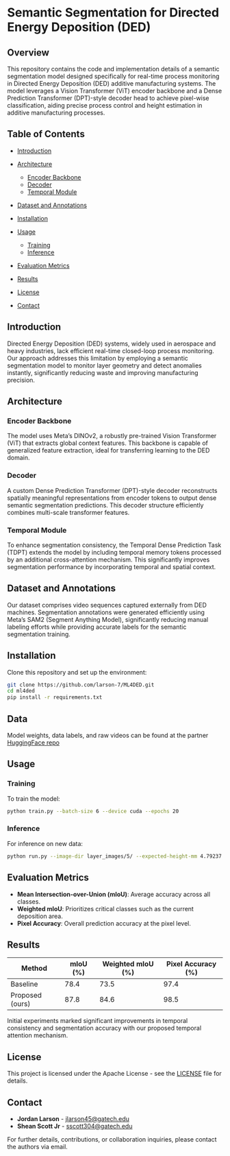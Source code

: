 # Semantic Segmentation for Directed Energy Deposition (DED)

## Overview

This repository contains the code and implementation details of a semantic segmentation model designed specifically for real-time process monitoring in Directed Energy Deposition (DED) additive manufacturing systems. The model leverages a Vision Transformer (ViT) encoder backbone and a Dense Prediction Transformer (DPT)-style decoder head to achieve pixel-wise classification, aiding precise process control and height estimation in additive manufacturing processes.

## Table of Contents

* [Introduction](#introduction)
* [Architecture](#architecture)

  * [Encoder Backbone](#encoder-backbone)
  * [Decoder](#decoder)
  * [Temporal Module](#temporal-module)
* [Dataset and Annotations](#dataset-and-annotations)
* [Installation](#installation)
* [Usage](#usage)

  * [Training](#training)
  * [Inference](#inference)
* [Evaluation Metrics](#evaluation-metrics)
* [Results](#results)
* [License](#license)
* [Contact](#contact)

## Introduction

Directed Energy Deposition (DED) systems, widely used in aerospace and heavy industries, lack efficient real-time closed-loop process monitoring. Our approach addresses this limitation by employing a semantic segmentation model to monitor layer geometry and detect anomalies instantly, significantly reducing waste and improving manufacturing precision.

## Architecture

### Encoder Backbone

The model uses Meta’s DINOv2, a robustly pre-trained Vision Transformer (ViT) that extracts global context features. This backbone is capable of generalized feature extraction, ideal for transferring learning to the DED domain.

### Decoder

A custom Dense Prediction Transformer (DPT)-style decoder reconstructs spatially meaningful representations from encoder tokens to output dense semantic segmentation predictions. This decoder structure efficiently combines multi-scale transformer features.

### Temporal Module

To enhance segmentation consistency, the Temporal Dense Prediction Task (TDPT) extends the model by including temporal memory tokens processed by an additional cross-attention mechanism. This significantly improves segmentation performance by incorporating temporal and spatial context.

## Dataset and Annotations

Our dataset comprises video sequences captured externally from DED machines. Segmentation annotations were generated efficiently using Meta’s SAM2 (Segment Anything Model), significantly reducing manual labeling efforts while providing accurate labels for the semantic segmentation training.

## Installation

Clone this repository and set up the environment:

```bash
git clone https://github.com/larson-7/ML4DED.git
cd ml4ded
pip install -r requirements.txt
```

## Data
Model weights, data labels, and raw videos can be found at the partner [HuggingFace repo](https://huggingface.co/iknocodes/ml4ded)

## Usage

### Training

To train the model:

```bash
python train.py --batch-size 6 --device cuda --epochs 20
```

### Inference

For inference on new data:

```bash
python run.py --image-dir layer_images/5/ --expected-height-mm 4.79237 --device mps  --color-layers --enable-temporal
```

## Evaluation Metrics

* **Mean Intersection-over-Union (mIoU)**: Average accuracy across all classes.
* **Weighted mIoU**: Prioritizes critical classes such as the current deposition area.
* **Pixel Accuracy**: Overall prediction accuracy at the pixel level.

## Results

| Method          | mIoU (%) | Weighted mIoU (%) | Pixel Accuracy (%) |
| --------------- | ------- | ----------------- | ----------- |
| Baseline        | 78.4    | 73.5              | 97.4            |
| Proposed (ours) | 87.8     | 84.6               | 98.5            |

Initial experiments marked significant improvements in temporal consistency and segmentation accuracy with our proposed temporal attention mechanism.

## License

This project is licensed under the Apache License - see the [LICENSE](LICENSE) file for details.

## Contact

* **Jordan Larson** - [jlarson45@gatech.edu](mailto:jlarson45@gatech.edu)
* **Shean Scott Jr** - [sscott304@gatech.edu](mailto:sscott304@gatech.edu)

For further details, contributions, or collaboration inquiries, please contact the authors via email.
